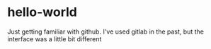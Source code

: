 # hello-world

Just getting familiar with github. I've used gitlab in the past,
but the interface was a little bit different
